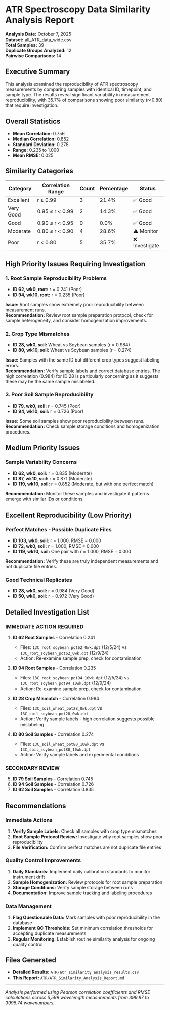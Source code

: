 # ATR Spectroscopy Data Similarity Analysis Report

**Analysis Date:** October 7, 2025  
**Dataset:** all_ATR_data_wide.csv  
**Total Samples:** 39  
**Duplicate Groups Analyzed:** 12  
**Pairwise Comparisons:** 14  

## Executive Summary

This analysis examined the reproducibility of ATR spectroscopy measurements by comparing samples with identical ID, timepoint, and sample type. The results reveal significant variability in measurement reproducibility, with 35.7% of comparisons showing poor similarity (r<0.80) that require investigation.

## Overall Statistics

- **Mean Correlation:** 0.756
- **Median Correlation:** 0.852  
- **Standard Deviation:** 0.278
- **Range:** 0.235 to 1.000
- **Mean RMSE:** 0.025

## Similarity Categories

| Category | Correlation Range | Count | Percentage | Status |
|----------|------------------|-------|------------|---------|
| Excellent | r ≥ 0.99 | 3 | 21.4% | ✅ Good |
| Very Good | 0.95 ≤ r < 0.99 | 2 | 14.3% | ✅ Good |
| Good | 0.90 ≤ r < 0.95 | 0 | 0.0% | ✅ Good |
| Moderate | 0.80 ≤ r < 0.90 | 4 | 28.6% | ⚠️ Monitor |
| Poor | r < 0.80 | 5 | 35.7% | ❌ Investigate |

## High Priority Issues Requiring Investigation

### 1. Root Sample Reproducibility Problems
- **ID 62, wk0, root:** r = 0.241 (Poor)
- **ID 94, wk10, root:** r = 0.235 (Poor)

**Issue:** Root samples show extremely poor reproducibility between measurement runs.  
**Recommendation:** Review root sample preparation protocol, check for sample heterogeneity, and consider homogenization improvements.

### 2. Crop Type Mismatches
- **ID 28, wk0, soil:** Wheat vs Soybean samples (r = 0.984)
- **ID 80, wk10, soil:** Wheat vs Soybean samples (r = 0.274)

**Issue:** Samples with the same ID but different crop types suggest labeling errors.  
**Recommendation:** Verify sample labels and correct database entries. The high correlation (0.984) for ID 28 is particularly concerning as it suggests these may be the same sample mislabeled.

### 3. Poor Soil Sample Reproducibility
- **ID 79, wk0, soil:** r = 0.745 (Poor)
- **ID 94, wk10, soil:** r = 0.726 (Poor)

**Issue:** Some soil samples show poor reproducibility between runs.  
**Recommendation:** Check sample storage conditions and homogenization procedures.

## Medium Priority Issues

### Sample Variability Concerns
- **ID 62, wk0, soil:** r = 0.835 (Moderate)
- **ID 87, wk10, soil:** r = 0.871 (Moderate)
- **ID 119, wk10, soil:** r = 0.852 (Moderate, but with one perfect match)

**Recommendation:** Monitor these samples and investigate if patterns emerge with similar IDs or conditions.

## Excellent Reproducibility (Low Priority)

### Perfect Matches - Possible Duplicate Files
- **ID 103, wk0, soil:** r = 1.000, RMSE = 0.000
- **ID 72, wk0, soil:** r = 1.000, RMSE = 0.000
- **ID 119, wk10, soil:** One pair with r = 1.000, RMSE = 0.000

**Recommendation:** Verify these are truly independent measurements and not duplicate file entries.

### Good Technical Replicates
- **ID 28, wk0, soil:** r = 0.984 (Very Good)
- **ID 50, wk0, soil:** r = 0.972 (Very Good)

## Detailed Investigation List

### IMMEDIATE ACTION REQUIRED

1. **ID 62 Root Samples** - Correlation 0.241
   - Files: `13C_root_soybean_pot62_0wk.dpt` (12/5/24) vs `13C_root_soybean_pot62_0wk.dpt` (12/9/24)
   - Action: Re-examine sample prep, check for contamination

2. **ID 94 Root Samples** - Correlation 0.235  
   - Files: `13C_root_soybean_pot94_10wk.dpt` (12/5/24) vs `13C_root_soybean_pot94_10wk.dpt` (12/9/24)
   - Action: Re-examine sample prep, check for contamination

3. **ID 28 Crop Mismatch** - Correlation 0.984
   - Files: `13C_soil_wheat_pot28_0wk.dpt` vs `13C_soil_soybean_pot28_0wk.dpt`
   - Action: Verify sample labels - high correlation suggests possible mislabeling

4. **ID 80 Soil Samples** - Correlation 0.274
   - Files: `13C_soil_wheat_pot80_10wk.dpt` vs `13C_soil_soybean_pot80_10wk.dpt`  
   - Action: Verify sample labels and experimental conditions

### SECONDARY REVIEW

5. **ID 79 Soil Samples** - Correlation 0.745
6. **ID 94 Soil Samples** - Correlation 0.726
7. **ID 62 Soil Samples** - Correlation 0.835

## Recommendations

### Immediate Actions
1. **Verify Sample Labels:** Check all samples with crop type mismatches
2. **Root Sample Protocol Review:** Investigate why root samples show poor reproducibility
3. **File Verification:** Confirm perfect matches are not duplicate file entries

### Quality Control Improvements
1. **Daily Standards:** Implement daily calibration standards to monitor instrument drift
2. **Sample Homogenization:** Review protocols for root sample preparation
3. **Storage Conditions:** Verify sample storage between runs
4. **Documentation:** Improve sample tracking and labeling procedures

### Data Management
1. **Flag Questionable Data:** Mark samples with poor reproducibility in the database
2. **Implement QC Thresholds:** Set minimum correlation thresholds for accepting duplicate measurements
3. **Regular Monitoring:** Establish routine similarity analysis for ongoing quality control

## Files Generated

- **Detailed Results:** `ATR/atr_similarity_analysis_results.csv`
- **This Report:** `ATR/ATR_Similarity_Analysis_Report.md`

---

*Analysis performed using Pearson correlation coefficients and RMSE calculations across 5,599 wavelength measurements from 399.87 to 3998.74 wavenumbers.*